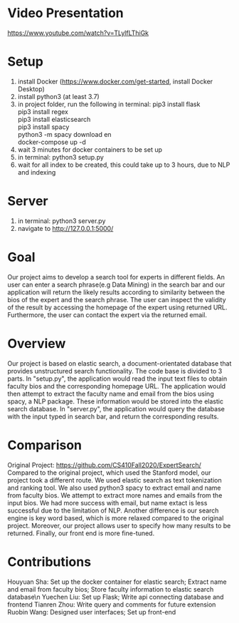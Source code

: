 # Video Presentation
https://www.youtube.com/watch?v=TLylfLThiGk

# Setup
1. install Docker (https://www.docker.com/get-started, install Docker Desktop)
2. install python3 (at least 3.7)
3. in project folder, run the following in terminal:
    pip3 install flask\
    pip3 install regex\
    pip3 install elasticsearch\
    pip3 install spacy\
    python3 -m spacy download en\
    docker-compose up -d
4. wait 3 minutes for docker containers to be set up
5. in terminal: python3 setup.py
6. wait for all index to be created, this could take up to 3 hours, due to NLP and indexing

# Server
1. in terminal: python3 server.py
2. navigate to http://127.0.0.1:5000/

# Goal
Our project aims to develop a search tool for experts in different fields. An user can enter a search phrase(e.g Data Mining) in the search bar and our application will return the likely results according to similarity between the bios of the expert and the search phrase. The user can inspect the validity of the result by accessing the homepage of the expert using returned URL. Furthermore, the user can contact the expert via the returned email.

# Overview
Our project is based on elastic search, a document-orientated database that provides unstructured search functionality. 
The code base is divided to 3 parts. 
In "setup.py", the application would read the input text files to obtain faculty bios and the corresponding homepage URL. The application would then attempt to extract the faculty name and email from the bios using spacy, a NLP package. These information would be stored into the elastic search database. 
In "server.py", the application would query the database with the input typed in search bar, and return the corresponding results.

# Comparison
Original Project: https://github.com/CS410Fall2020/ExpertSearch/ \
Compared to the original project, which used the Stanford model, our project took a different route. We used elastic search as text tokenization and ranking tool. We also used python3 spacy to extract email and name from faculty bios. We attempt to extract more names and emails from the input bios. We had more success with email, but name extact is less successful due to the limitation of NLP. Another difference is our search engine is key word based, which is more relaxed compared to the original project. Moreover, our project allows user to specify how many results to be returned. Finally, our front end is more fine-tuned.

# Contributions
Houyuan Sha: Set up the docker container for elastic search; Extract name and email from faculty bios; Store faculty information to elastic search database\n
Yuechen Liu: Set up Flask; Write api connecting database and frontend
Tianren Zhou: Write query and comments for future extension
Ruobin Wang: Designed user interfaces; Set up front-end
